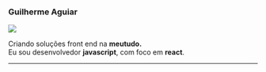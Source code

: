 ### Guilherme Aguiar

<img src="https://img.shields.io/static/v1?label=Overview&message=Guilherme&color=f8efd4&style=for-the-badge&logo=GitHub">

<p>Criando soluções front end na <strong>meutudo.</strong><br/> Eu sou desenvolvedor <strong>javascript</strong>, com foco em <strong>react</strong>.</p>
<hr>
